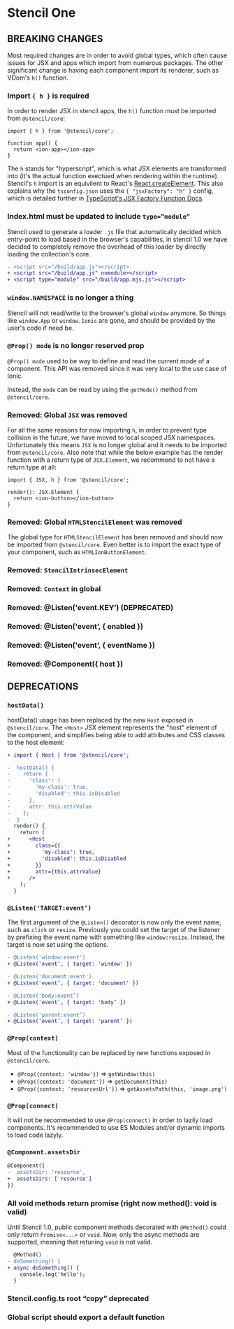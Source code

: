 # Stencil One

## BREAKING CHANGES

Most required changes are in order to avoid global types, which often cause issues for JSX and apps which import from numerous packages. The other significant change is having each component import its renderer, such as VDom's `h()` function.


### Import `{ h }` is required

In order to render JSX in stencil apps, the `h()` function must be imported from `@stencil/core`:

```tsx
import { h } from '@stencil/core';

function app() {
  return <ion-app></ion-app>
}
```

The `h` stands for "hyperscript", which is what JSX elements are transformed into (it's the actual function exectued when rendering within the runtime). Stencil's `h` import is an equivilent to React's [React.createElement](https://reactjs.org/docs/react-without-jsx.html). This also explains why the `tsconfig.json` uses the `{ "jsxFactory": "h" }` config, which is detailed further in  [TypeScript's JSX Factory Function Docs](https://www.typescriptlang.org/docs/handbook/jsx.html#factory-functions).


### Index.html must be updated to include `type=”module”`

Stencil used to generate a loader `.js` file that automatically decided which entry-point to load based in the browser's capabilities, in stencil 1.0 we have decided to completely remove the overhead of this loader by directly loading the collection's core.

```diff
- <script src="/build/app.js"></script>
+ <script src="/build/app.js" nomodule></script>
+ <script type="module" src="/build/app.mjs.js"></script>
```


### `window.NAMESPACE` is no longer a thing

Stencil will not read/write to the browser's global `window` anymore. So things like `window.App` or `window.Ionic` are gone, and should be provided by the user's code if need be.


### `@Prop() mode` is no longer reserved prop

`@Prop() mode` used to be way to define and read the current mode of a component. This API was removed since it was very local to the use case of Ionic.

Instead, the `mode` can be read by using the `getMode()` method from `@stencil/core`.


### Removed: Global `JSX` was removed

For all the same reasons for now importing `h`, in order to prevent type collision in the future, we have moved to local scoped JSX namespaces. Unfortunately this means `JSX` is no longer global and it needs to be imported from `@stencil/core`. Also note that while the below example has the render function with a return type of `JSX.Element`, we recommend to not have a return type at all:

```tsx
import { JSX, h } from '@stencil/core';

render(): JSX.Element {
  return <ion-button></ion-button>
}
```


### Removed: Global `HTMLStencilElement` was removed

The global type for `HTMLStencilElement` has been removed and should now be imported from `@stencil/core`. Even better is to import the exact type of your component, such as `HTMLIonButtonElement`.


### Removed: `StencilIntrinsecElement`

### Removed: `Context` in global

### Removed: @Listen('event.KEY’) (DEPRECATED)

### Removed: @Listen('event’, { enabled })

### Removed: @Listen('event’, { eventName })

### Removed: @Component({ host })


## DEPRECATIONS

### `hostData()`

hostData() usage has been replaced by the new `Host` exposed in `@stencil/core`. The `<Host>` JSX element represents the "host" element of the component, and simplifies being able to add attributes and CSS classes to the host element:

```diff
+ import { Host } from '@stencil/core';

-  hostData() {
-    return {
-      'class': {
-        'my-class': true,
-        'disabled': this.isDisabled
-      },
-      attr: this.attrValue
-    };
-  }
  render() {
    return (
+      <Host
+        class={{
+          'my-class': true,
+          'disabled': this.isDisabled
+        }}
+        attr={this.attrValue}
+      />
    );
  }
```


### `@Listen('TARGET:event’)`

The first argument of the `@Listen()` decorator is now only the event name, such as `click` or `resize`. Previously you could set the target of the listener by prefixing the event name with something like `window:resize`. Instead, the target is now set using the options.

```diff
- @Listen('window:event')
+ @Listen('event’, { target: 'window' })

- @Listen('document:event')
+ @Listen('event’, { target: 'document' })

- @Listen('body:event’)
+ @Listen('event’, { target: 'body’ })

- @Listen('parent:event’)
+ @Listen('event’, { target: 'parent’ })
```


### `@Prop(context)`

Most of the functionality can be replaced by new functions exposed in `@stencil/core`.

- `@Prop({context: 'window'})` => `getWindow(this)`
- `@Prop({context: 'document'})` => `getDocument(this)`
- `@Prop({context: 'resourcesUrl'})` => `getAssetsPath(this, 'image.png')`


### `@Prop(connect)`

It will not be recommended to use `@Prop(connect)` in order to lazily load components. It's recommended to use ES Modules and/or dynamic imports to load code lazyly.


### `@Component.assetsDir`

```diff
@Component({
-  assetsDir: 'resource',
+  assetsDirs: ['resource']
})
```

### All void methods return promise (right now method(): void is valid)

Until Stencil 1.0, public component methods decorated with `@Method()` could only return `Promise<...>` or `void`. Now, only the async methods are supported, meaning that retuning `void` is not valid.

```diff
  @Method()
- doSomething() {
+ async doSomething() {
    console.log('hello');
  }
```

### Stencil.config.ts root “copy” deprecated

### Global script should export a default function
